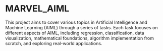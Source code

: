 # MARVEL_AIML

This project aims to cover various topics in Artificial Intelligence and Machine Learning (AIML) through a series of tasks. 
Each task focuses on different aspects of AIML, including regression, classification, data visualization, mathematical foundations, algorithm implementation from scratch, and exploring real-world applications.
